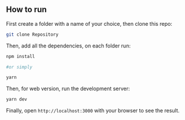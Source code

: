 ## How to run

First create a folder with a name of your choice, then clone this repo:

```bash
git clone Repository
```

Then, add all the dependencies, on each folder run:

```bash
npm install

#or simply

yarn
```

Then, for web version, run the development server:

```bash
yarn dev
```

Finally, open ```http://localhost:3000``` with your browser to see the result.
